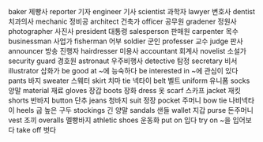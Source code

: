 baker		제빵사
reporter		기자
engineer		기사
scientist		과학자
lawyer		변호사
dentist		치과의사
mechanic		정비공
architect		건축가
officer		공무원
gradener		정원사
photographer		사진사
president		대통령
salesperson		판매원
carpenter		목수
businessman		사업가
fisherman		어부
soldier		군인
professer		교수
judge		판사
announcer		방송 진행자
hairdresser		미용사
accountant		회계사
novelist		소설가
security guard		경호원
astronaut		우주비행사
detective		탐정
secretary		비서
illustrator		삽화가
be good at		~에 능숙하다
be interested in		~에 관심이 있다
pants		바지
sweater		스웨터
skirt		치마
tie		넥타이
belt		벨트
uniform		유니폼
socks		양말
material		재료
gloves		장갑
boots		장화
dress		옷
scarf		스카프
jacket		재킷
shorts		반바지
button		단추
jeans		청바지
suit		정장
pocket		주머니
bow tie		나비넥타이
heels		굽 높은 구두
stockings		긴 양말
sandals		샌들
wallet		지갑
purse		돈주머니
vest		조끼
overalls		멜빵바지
athletic shoes		운동화
put on		입다
try on		~을 입어보다
take off		벗다